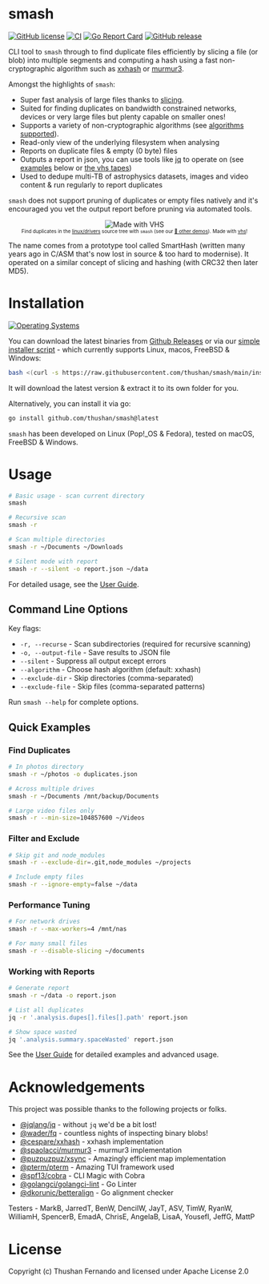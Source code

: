 # smash

[![GitHub license](https://img.shields.io/github/license/thushan/smash)](https://github.com/thushan/smash/blob/master/LICENSE)
[![CI](https://github.com/thushan/smash/actions/workflows/ci.yml/badge.svg?branch=main)](https://github.com/thushan/smash/actions/workflows/ci.yml)
[![Go Report Card](https://goreportcard.com/badge/github.com/thushan/smash)](https://goreportcard.com/report/github.com/thushan/smash)
[![GitHub release](https://img.shields.io/github/release/thushan/smash)](https://github.com/thushan/smash/releases/latest)

CLI tool to `smash` through to find duplicate files efficiently by slicing a file (or blob) into multiple segments
and computing a hash using a fast non-cryptographic algorithm such as [xxhash](https://xxhash.com/) or [murmur3](https://en.wikipedia.org/wiki/MurmurHash).

Amongst the highlights of `smash`:

* Super fast analysis of large files thanks to [slicing](./docs/slicing.md).
* Suited for finding duplicates on bandwidth constrained networks, devices or very large files but plenty capable on smaller ones!
* Supports a variety of non-cryptographic algorithms (see [algorithms supported](./docs/algorithms.md)).
* Read-only view of the underlying filesystem when analysing
* Reports on duplicate files & empty (0 byte) files
* Outputs a report in json, you can use tools like [jq](https://github.com/jqlang/jq) to operate on (see [examples](#examples) below or [the vhs tapes](./docs/demos.md))
* Used to dedupe multi-TB of astrophysics datasets, images and video content & run regularly to report duplicates

`smash` does not support pruning of duplicates or empty files natively and it's encouraged you vet the output report before pruning via automated tools.

<p align="center">
 <img src="https://vhs.charm.sh/vhs-6UTX5Yc6CIQ6Y3lzulLKYF.gif" alt="Made with VHS"><br/>
    <sub>
        <sup>Find duplicates in the <a href="https://github.com/torvalds/linux">linux/drivers</a> source tree with <code>smash</code> (see our <a href="docs/demos.md">🍿 other demos</a>). Made with <a href="https://vhs.charm.sh" target="_blank">vhs</a>!</sup>
    </sub>
</p>

The name comes from a prototype tool called SmartHash (written many years ago in C/ASM that's now lost in source & 
too hard to modernise). It operated on a similar concept of slicing and hashing (with CRC32 then later MD5).

# Installation

[![Operating Systems](https://img.shields.io/badge/platform-windows%20%7C%20macos%20%7C%20linux%20%7C%20freebsd-informational?style=for-the-badge)](https://github.com/thushan/smash/releases/latest)

You can download the latest binaries from [Github Releases](https://github.com/thushan/smash/releases) or via our [simple installer script](https://raw.githubusercontent.com/thushan/smash/main/install.sh) - which currently supports Linux, macos, FreeBSD & Windows:

```bash
bash <(curl -s https://raw.githubusercontent.com/thushan/smash/main/install.sh)
```

It will download the latest version & extract it to its own folder for you.

Alternatively, you can install it via go:

```bash
go install github.com/thushan/smash@latest
```

`smash` has been developed on Linux (Pop!_OS & Fedora), tested on macOS, FreeBSD & Windows.

# Usage

```bash
# Basic usage - scan current directory
smash

# Recursive scan
smash -r

# Scan multiple directories
smash -r ~/Documents ~/Downloads

# Silent mode with report
smash -r --silent -o report.json ~/data
```

For detailed usage, see the [User Guide](./docs/user-guide.md).

## Command Line Options

Key flags:
- `-r, --recurse` - Scan subdirectories (required for recursive scanning)
- `-o, --output-file` - Save results to JSON file
- `--silent` - Suppress all output except errors
- `--algorithm` - Choose hash algorithm (default: xxhash)
- `--exclude-dir` - Skip directories (comma-separated)
- `--exclude-file` - Skip files (comma-separated patterns)

Run `smash --help` for complete options.

## Quick Examples

### Find Duplicates
```bash
# In photos directory
smash -r ~/photos -o duplicates.json

# Across multiple drives
smash -r ~/Documents /mnt/backup/Documents

# Large video files only
smash -r --min-size=104857600 ~/Videos
```

### Filter and Exclude
```bash
# Skip git and node_modules
smash -r --exclude-dir=.git,node_modules ~/projects

# Include empty files
smash -r --ignore-empty=false ~/data
```

### Performance Tuning
```bash
# For network drives
smash -r --max-workers=4 /mnt/nas

# For many small files
smash -r --disable-slicing ~/documents
```

### Working with Reports
```bash
# Generate report
smash -r ~/data -o report.json

# List all duplicates
jq -r '.analysis.dupes[].files[].path' report.json

# Show space wasted
jq '.analysis.summary.spaceWasted' report.json
```

See the [User Guide](./docs/user-guide.md) for detailed examples and advanced usage.

# Acknowledgements

This project was possible thanks to the following projects or folks.

* [@jqlang/jq](https://github.com/jqlang/jq) - without `jq` we'd be a bit lost!
* [@wader/fq](https://github.com/wader/fq) - countless nights of inspecting binary blobs!
* [@cespare/xxhash](https://github.com/cespare/xxhash) - xxhash implementation
* [@spaolacci/murmur3](https://github.com/spaolacci/murmur3) - murmur3 implementation
* [@puzpuzpuz/xsync](https://github.com/puzpuzpuz/xsync) - Amazingly efficient map implementation
* [@pterm/pterm](https://github.com/pterm/pterm) - Amazing TUI framework used
* [@spf13/cobra](https://github.com/spf13/cobra) - CLI Magic with Cobra
* [@golangci/golangci-lint](https://github.com/golangci/golangci-lint) - Go Linter
* [@dkorunic/betteralign](https://github.com/dkorunic/betteralign) - Go alignment checker

Testers - MarkB, JarredT, BenW, DencilW, JayT, ASV, TimW, RyanW, WilliamH, SpencerB, EmadA, ChrisE, AngelaB, LisaA, YousefI, JeffG, MattP

# License

Copyright (c) Thushan Fernando and licensed under Apache License 2.0
